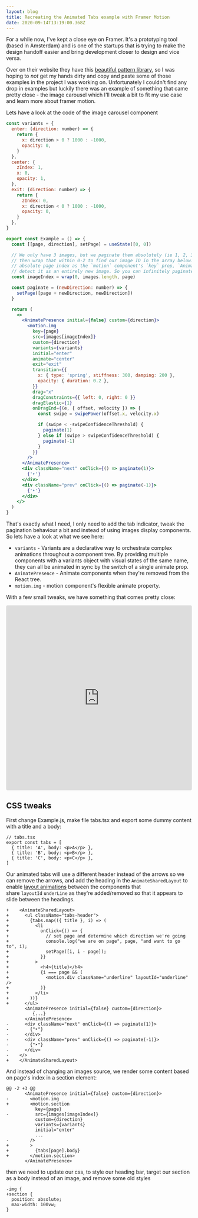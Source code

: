 ```yaml
---
layout: blog
title: Recreating the Animated Tabs example with Framer Motion
date: 2020-09-14T13:19:00.368Z
---
```

For a while now, I've kept a close eye on Framer. It's a prototyping tool (based in Amsterdam) and is one of the startups that is trying to make the design handoff easier and bring development closer to design and vice versa.

Over on their website they have this [beautiful pattern library](https://www.framer.com/examples/), so I was hoping to *not* get my hands dirty and copy and paste some of those examples in the project I was working on. Unfortunately I couldn't find any drop in examples but luckily there was an example of something that came pretty close - the image carousel which I'll tweak a bit to fit my use case and learn more about framer motion.

Lets have a look at the code of the image carousel component

```jsx
const variants = {
  enter: (direction: number) => {
    return {
      x: direction > 0 ? 1000 : -1000,
      opacity: 0,
    }
  },
  center: {
    zIndex: 1,
    x: 0,
    opacity: 1,
  },
  exit: (direction: number) => {
    return {
      zIndex: 0,
      x: direction < 0 ? 1000 : -1000,
      opacity: 0,
    }
  },
}

export const Example = () => {
  const [[page, direction], setPage] = useState([0, 0])

  // We only have 3 images, but we paginate them absolutely (ie 1, 2, 3, 4, 5...) and
  // then wrap that within 0-2 to find our image ID in the array below. By passing an
  // absolute page index as the `motion` component's `key` prop, `AnimatePresence` will
  // detect it as an entirely new image. So you can infinitely paginate as few as 1 images.
  const imageIndex = wrap(0, images.length, page)

  const paginate = (newDirection: number) => {
    setPage([page + newDirection, newDirection])
  }

  return (
    <>
      <AnimatePresence initial={false} custom={direction}>
        <motion.img
          key={page}
          src={images[imageIndex]}
          custom={direction}
          variants={variants}
          initial="enter"
          animate="center"
          exit="exit"
          transition={{
            x: { type: 'spring', stiffness: 300, damping: 200 },
            opacity: { duration: 0.2 },
          }}
          drag="x"
          dragConstraints={{ left: 0, right: 0 }}
          dragElastic={1}
          onDragEnd={(e, { offset, velocity }) => {
            const swipe = swipePower(offset.x, velocity.x)

            if (swipe < -swipeConfidenceThreshold) {
              paginate(1)
            } else if (swipe > swipeConfidenceThreshold) {
              paginate(-1)
            }
          }}
        />
      </AnimatePresence>
      <div className="next" onClick={() => paginate(1)}>
        {'‣'}
      </div>
      <div className="prev" onClick={() => paginate(-1)}>
        {'‣'}
      </div>
    </>
  )
}
```

That's exactly what I need, I only need to add the tab indicator, tweak the pagination behaviour a bit and instead of using images display components. So lets have a look at what we see here:

* `variants` - Variants are a declarative way to orchestrate complex animations throughout a component tree. By providing multiple components with a variants object with visual states of the same name, they can all be animated in sync by the switch of a single animate prop.
* `AnimatePresence` - Animate components when they're removed from the React tree.
* `motion.img` - motion component's flexible animate property.

With a few small tweaks, we have something that comes pretty close:

<iframe src="https://codesandbox.io/embed/framer-motion-image-gallery-forked-7h9kq?fontsize=14&hidenavigation=1&theme=dark"
     style="width:100%; height:500px; border:0; border-radius: 4px; overflow:hidden;"
     title="Framer Motion: Image gallery (forked)"
     allow="accelerometer; ambient-light-sensor; camera; encrypted-media; geolocation; gyroscope; hid; microphone; midi; payment; usb; vr; xr-spatial-tracking"
     sandbox="allow-forms allow-modals allow-popups allow-presentation allow-same-origin allow-scripts"
   ></iframe>

## CSS tweaks

First change Example.js, make file tabs.tsx and export some dummy content with a title and a body:

```tsx
// tabs.tsx
export const tabs = [
  { title: 'A', body: <p>A</p> },
  { title: 'B', body: <p>B</p> },
  { title: 'C', body: <p>C</p> },
]
```

Our animated tabs will use a different header instead of the arrows so we can remove the arrows, and add the heading in the `AnimateSharedLayout` to enable [layout animations](https://www.framer.com/api/) between the components that share `layoutId` `underLine` as they're added/removed so that it appears to slide between the headings.

```diff-tsx
+    <AnimateSharedLayout>
+      <ul className="tabs-header">
+        {tabs.map(({ title }, i) => (
+          <li
+            onClick={() => {
+              // set page and determine which direction we're going
+              console.log("we are on page", page, "and want to go to", i);
+              setPage([i, i - page]);
+            }}
+          >
+            <h4>{title}</h4>
+            {i === page && (
+              <motion.div className="underline" layoutId="underline" />
+            )}
+          </li>
+        ))}
+      </ul>
       <AnimatePresence initial={false} custom={direction}>
          {...}
       </AnimatePresence>
-      <div className="next" onClick={() => paginate(1)}>
-        {"‣"}
-      </div>
-      <div className="prev" onClick={() => paginate(-1)}>
-        {"‣"}
-      </div>
-    </>
+    </AnimateSharedLayout>
```

And instead of changing an images source, we render some content based on page's index in a section element:

```diff-tsx
@@ -2 +3 @@
       <AnimatePresence initial={false} custom={direction}>
-        <motion.img
+        <motion.section
           key={page}
-          src={images[imageIndex]}
           custom={direction}
           variants={variants}
           initial="enter"
           ...
-        />
+        >
+          {tabs[page].body}
+        </motion.section>
       </AnimatePresence>
```

then we need to update our css, to style our heading bar, target our section as a body instead of an image, and remove some old styles

```diff-css
-img {
+section {
  position: absolute;
  max-width: 100vw;
}
```